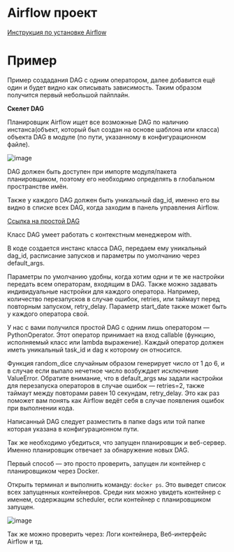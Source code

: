 # Airflow проект

[Инструкция по установке Airflow](https://github.com/erohin94/Data-Engineer/blob/main/Airflow/README.md)

# Пример

Пример создадания DAG с одним оператором, далее добавится ещё один и будет видно как описывать зависимость. Таким образом получится первый небольшой пайплайн.

**Скелет DAG**

Планировщик Airflow ищет все возможные DAG по наличию инстанса(объект, который был создан на основе шаблона или класса) объекта DAG в модуле (по пути, указанному в конфигурационном файле).

![image](https://github.com/user-attachments/assets/46993d7f-ebdb-4699-9ef8-47d8971b2412)

DAG должен быть доступен при импорте модуля/пакета планировщиком, поэтому его необходимо определять в глобальном пространстве имён. 

Также у каждого DAG должен быть уникальный dag_id, именно его вы видно в списке всех DAG, когда заходим в панель управления Airflow.

[Ссылка на простой DAG](https://github.com/erohin94/Data-Engineer/blob/main/Airflow/airflow_project/dags/first_dag.py)

Класс DAG умеет работать с контекстным менеджером with. 

В коде создается инстанс класса DAG, передаем ему уникальный dag_id, расписание запусков и параметры по умолчанию через default_args. 

Параметры по умолчанию удобны, когда хотим одни и те же настройки передать всем операторам, входящим в DAG. Также можно задавать индивидуальные настройки для каждого оператора. Например, количество перезапусков в случае ошибок, retries, или таймаут перед повторным запуском, retry_delay. Параметр start_date также может быть у каждого оператора свой.

У нас с вами получился простой DAG с одним лишь оператором — PythonOperator. Этот оператор принимает на вход callable (функцию, исполняемый класс или lambda выражение). Каждый оператор должен иметь уникальный task_id и dag к которому он относится.

Функция random_dice случайным образом генерирует число от 1 до 6, и в случае если выпало нечетное число возбуждает исключение ValueError. Обратите внимание, что в default_args мы задали настройки для перезапуска операторов в случае ошибок — retries=2, также таймаут между повторами равен 10 секундам, retry_delay. Это как раз поможет вам понять как Airflow ведёт себя в случае появления ошибок при выполнении кода.

Написанный DAG следует разместить в папке dags или той папке которая указана в конфигурационном пути.

Так же необходимо убедиться, что запущен планировщик и веб-сервер. Именно планировщик отвечает за обнаружение новых DAG.

Первый способ — это просто проверить, запущен ли контейнер с планировщиком через Docker.

Открыть терминал и выполнить команду: ```docker ps```. Это выведет список всех запущенных контейнеров. Среди них можно увидеть контейнер с именем, содержащим scheduler, если контейнер с планировщиком запущен.

![image](https://github.com/user-attachments/assets/cbfae9e5-1e38-46d5-a04a-2a2e61366d8a)

Так же можно проверить через: Логи контейнера, Веб-интерфейс Airflow и тд.
